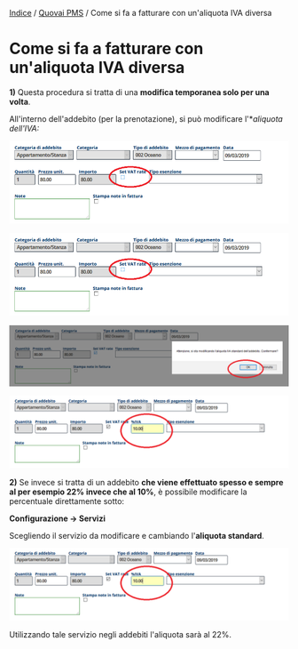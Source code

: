 
[Indice](index.md) / [Quovai PMS](quovai-pms-it.md) / Come si fa a fatturare con un'aliquota IVA diversa


# Come si fa a fatturare con un'aliquota IVA diversa

**1)** Questa procedura si tratta di una **modifica temporanea solo per una volta**.

All'interno dell'addebito (per la prenotazione), si può modificare l'**aliquota dell'IVA:*

 ![](images/aliquota-iva-diversa-001.png) 
  
 ![](images/aliquota-iva-diversa-002.png) 

 ![](images/aliquota-iva-diversa-003.png) 

 ![](images/aliquota-iva-diversa-004.png)    


**2)** Se invece si tratta di un addebito **che viene effettuato spesso e sempre al per esempio 22% invece che al 10%**, è possibile modificare la percentuale direttamente sotto:

**Configurazione -> Servizi**

Scegliendo il servizio da modificare e cambiando l'**aliquota standard**.

 ![](images/aliquota-iva-diversa-004.png)    
  
Utilizzando tale servizio negli addebiti l'aliquota sarà al 22%.